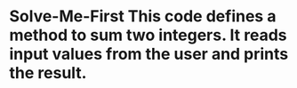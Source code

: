 # Solve-Me-First This code defines a method to sum two integers. It reads input values from the user and prints the result.

